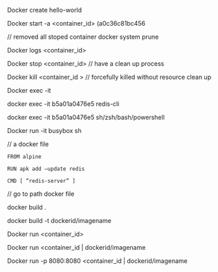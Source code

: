 Docker create hello-world

Docker start -a <container_id> (a0c36c81bc456

// removed all stoped container
docker system prune

Docker logs <container_id>

Docker stop <container_id> // have a clean up process

Docker kill <container_id > // forcefully killed without resource clean up

Docker exec -it <container-id> <command>

docker exec -it b5a01a0476e5 redis-cli

docker exec -it b5a01a0476e5 sh/zsh/bash/powershell

Docker run -it busybox sh

// a docker file

`FROM alpine`

`RUN apk add —update redis`

`CMD [ “redis-server” ]`

// go to path docker file

docker build .

docker build -t dockerid/imagename

Docker run <container_id>

Docker run <container_id | dockerid/imagename

Docker run -p 8080:8080 <container_id | dockerid/imagename
